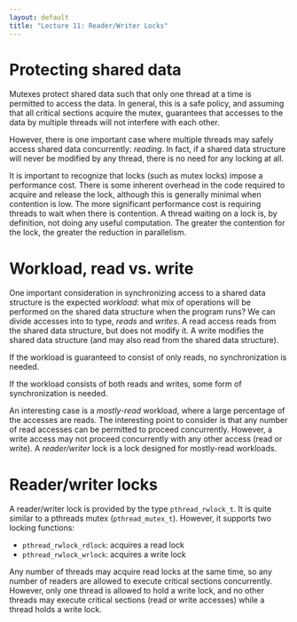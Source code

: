 ```yaml
---
layout: default
title: "Lecture 11: Reader/Writer Locks"
---
```


# Protecting shared data

Mutexes protect shared data such that only one thread at a time is permitted to access the data.  In general, this is a safe policy, and assuming that all critical sections acquire the mutex, guarantees that accesses to the data by multiple threads will not interfere with each other.

However, there is one important case where multiple threads may safely access shared data concurrently: *reading*.  In fact, if a shared data structure will never be modified by any thread, there is no need for any locking at all.

It is important to recognize that locks (such as mutex locks) impose a performance cost.  There is some inherent overhead in the code required to acquire and release the lock, although this is generally minimal when contention is low.  The more significant performance cost is requiring threads to wait when there is contention.  A thread waiting on a lock is, by definition, not doing any useful computation.  The greater the contention for the lock, the greater the reduction in parallelism.

# Workload, read vs. write

One important consideration in synchronizing access to a shared data structure is the expected *workload*: what mix of operations will be performed on the shared data structure when the program runs?  We can divide accesses into to type, *reads* and *writes*.  A read access reads from the shared data structure, but does not modify it.  A write modifies the shared data structure (and may also read from the shared data structure).

If the workload is guaranteed to consist of only reads, no synchronization is needed.

If the workload consists of both reads and writes, some form of synchronization is needed.

An interesting case is a *mostly-read* workload, where a large percentage of the accesses are reads.  The interesting point to consider is that any number of read accesses can be permitted to proceed concurrently.  However, a write access may not proceed concurrently with any other access (read or write).  A *reader/writer* lock is a lock designed for mostly-read workloads.

# Reader/writer locks

A reader/writer lock is provided by the type `pthread_rwlock_t`.  It is quite similar to a pthreads mutex (`pthread_mutex_t`).  However, it supports two locking functions:

* `pthread_rwlock_rdlock`: acquires a read lock
* `pthread_rwlock_wrlock`: acquires a write lock

Any number of threads may acquire read locks at the same time, so any number of readers are allowed to execute critical sections concurrently.  However, only one thread is allowed to hold a write lock, and no other threads may execute critical sections (read or write accesses) while a thread holds a write lock.
